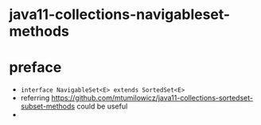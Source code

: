 # java11-collections-navigableset-methods

# preface
* `interface NavigableSet<E> extends SortedSet<E>`
* referring https://github.com/mtumilowicz/java11-collections-sortedset-subset-methods
could be useful
* 